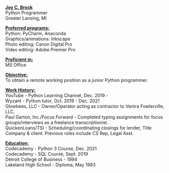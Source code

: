 <b><u>Joy C. Brock</u></b><br>
Python Programmer<br>
Greater Lansing, MI<br>

<b><u>Preferred programs:</b></u><br>
Python: PyCharm, Anaconda<br>
Graphics/animations: Inkscape<br>
Photo editing: Canon Digital Pro<br>
Video editing: Adobe Premier Pro<br>

<b><u>Proficient in:</b></u><br>MS Office<br>

<b><u>Objective:</b></u><br>
To obtain a remote working position as a junior Python programmer.<br>

<b><u>Work History:</b></u><br>
YouTube - Python Learning Channel, Dec. 2019 - <br>
Wyzant - Python tutor, Oct. 2019 - Dec. 2021<br>
Glowbees, LLC - Owner/Operator acting as contractor to Ventra Fowlerville, LLC.<br>
Paul Garton, Inc./Focus Forward - Completed typing assignments for focus groups/interviews as a freelance transcriptionist.<br> 
QuickenLoans/TSI - Scheduling/coordinating closings for lender, Title Company & client. Previous roles include CS Rep, Legal Asst.<br>


<b><u>Education:</b></u><br>
Codecademy - Python 3 Course, Dec. 2021<br>
Codecademy - SQL Course, Sept. 2019<br>
Detroit College of Business - 1994<br>
Lakeland High School - Diploma, May 1993<br>
